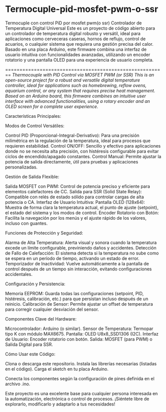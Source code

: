 # Termocuple-pid-mosfet-pwm-o-ssr
Termocuple con control PiD por mosfet pwm(o ssr)
Controlador de Temperatura Digital Universal
Este es un proyecto de código abierto para un controlador de temperatura digital robusto y versátil, ideal para aplicaciones como cerveceras caseras, hornos de reflujo, control de acuarios, o cualquier sistema que requiera una gestión precisa del calor. Basado en una placa Arduino, este firmware combina una interfaz de usuario intuitiva con funcionalidades avanzadas, utilizando un encoder rotatorio y una pantalla OLED para una experiencia de usuario completa.

========================================================
*Thermocouple with PID Control via MOSFET PWM (or SSR)
This is an open-source project for a robust and versatile digital temperature controller, ideal for applications such as homebrewing, reflow ovens, aquarium control, or any system that requires precise heat management. Based on an Arduino board, this firmware combines an intuitive user interface with advanced functionalities, using a rotary encoder and an OLED screen for a complete user experience.*


Características Principales:

Modos de Control Versátiles:

Control PID (Proporcional-Integral-Derivativo): Para una precisión milimétrica en la regulación de la temperatura, ideal para procesos que requieren estabilidad.
Control ON/OFF: Sencillo y efectivo para aplicaciones donde no se necesita alta precisión, con histéresis configurable para evitar ciclos de encendido/apagado constantes.
Control Manual: Permite ajustar la potencia de salida directamente, útil para pruebas y aplicaciones personalizadas.

Gestión de Salida Flexible:

Salida MOSFET con PWM: Control de potencia preciso y eficiente para elementos calefactores de CC.
Salida para SSR (Solid State Relay): Compatible con relés de estado sólido para controlar cargas de alta potencia o CA.
Interfaz de Usuario Intuitiva:
Pantalla OLED (128x64): Muestra de forma clara la temperatura actual, el punto de ajuste (setpoint), el estado del sistema y los modos de control.
Encoder Rotatorio con Botón: Facilita la navegación por los menús y el ajuste rápido de los valores, incluso con guantes.


Funciones de Protección y Seguridad:

Alarma de Alta Temperatura: Alerta visual y sonora cuando la temperatura excede un límite configurable, previniendo daños y accidentes.
Detección de Fallo de Calefacción: El sistema detecta si la temperatura no sube como se espera en un período de tiempo, activando un estado de error.
Temporizador de Inactividad: Vuelve automáticamente a la pantalla de control después de un tiempo sin interacción, evitando configuraciones accidentales.

Configuración y Persistencia:

Memoria EEPROM: Guarda todas las configuraciones (setpoint, PID, histéresis, calibración, etc.) para que persistan incluso después de un reinicio.
Calibración de Sensor: Permite ajustar un offset de temperatura para corregir cualquier desviación del sensor.


Componentes Clave del Hardware:

Microcontrolador: Arduino (o similar).
Sensor de Temperatura: Termopar tipo K con módulo MAX6675.
Pantalla: OLED U8x8_SSD1306 (I2C).
Interfaz de Usuario: Encoder rotatorio con botón.
Salida: MOSFET (para PWM) o Salida Digital para SSR.


Cómo Usar este Código:

Clona o descarga este repositorio.
Instala las librerías necesarias (listadas en el código).
Carga el sketch en tu placa Arduino.

Conecta los componentes según la configuración de pines definida en el archivo .ino.

Este proyecto es una excelente base para cualquier persona interesada en la automatización, electrónica o control de procesos. ¡Siéntete libre de explorarlo, modificarlo y adaptarlo a tus necesidades!
